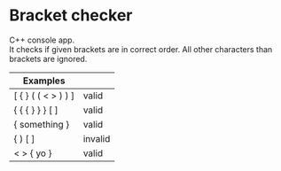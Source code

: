 # Bracket checker

C++ console app.  
It checks if given brackets are in correct order. All other characters than brackets are ignored.  


| Examples            |         |
|---------------------|---------|
| [ { } ( ( < > ) ) ] | valid   |
| { { { } } } [ ]     | valid   |
| { something }       | valid   |
| { ) [ ]             | invalid |
| < > { yo }          | valid   |
